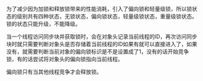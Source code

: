 为了减少因为加锁和释放锁带来的性能消耗，引入了偏向锁和轻量级锁，所以锁状态的级别共有四种状态，无锁状态，偏向锁状态，轻量级锁状态，重量级锁状态。锁的状态只能升级，不能降级。

当一个线程访问同步块并获取锁时，会在对象头记录当前线程的ID，再次访问同步块时就只需要判断对象头是否存储着当前线程的ID如果有就可以直接进入了，如果没有，就需要判断当前对象的偏向锁标识是不是设置成了1，没有的话开始竞争锁，有的话尝试将对象头的偏向锁指向当前线程。

偏向锁只有当其他线程竞争才会释放锁。

